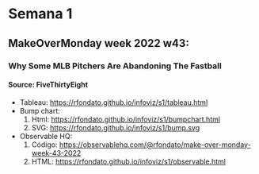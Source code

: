 # Semana 1

## MakeOverMonday week 2022 w43:
### Why Some MLB Pitchers Are Abandoning The Fastball
#### Source: FiveThirtyEight

* Tableau: https://rfondato.github.io/infoviz/s1/tableau.html
* Bump chart:
  1. Html: https://rfondato.github.io/infoviz/s1/bumpchart.html
  2. SVG: https://rfondato.github.io/infoviz/s1/bump.svg
* Observable HQ:
  1. Código: https://observablehq.com/@rfondato/make-over-monday-week-43-2022
  2. HTML: https://rfondato.github.io/infoviz/s1/observable.html
